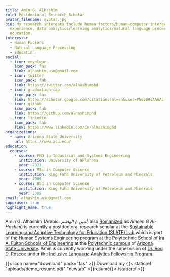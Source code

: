 ```yaml
---
title: Amin G. Alhashim
role: Postdoctoral Research Scholar
avatar_filename: avatar.jpg
bio: My research interests include human factors/human-computer interaction/user
  experience, data analytics/learning analytics/natural language processing, and
  education.
interests:
  - Human Factors
  - Natural Language Processing
  - Education
social:
  - icon: envelope
    icon_pack: fas
    link: alhashim.asu@gmail.com
  - icon: twitter
    icon_pack: fab
    link: https://twitter.com/alhashimphd
  - icon: graduation-cap
    icon_pack: fas
    link: https://scholar.google.com/citations?hl=en&user=PN6569sAAAAJ
  - icon: github
    icon_pack: fab
    link: https://github.com/alhashimphd
  - icon: linkedin
    icon_pack: fab
    link: https://www.linkedin.com/in/alhashimphd
organizations:
  - name: Arizona State University
    url: https://www.asu.edu/
education:
  courses:
    - course: PhD in Industrial and Systems Engineering
      institution: University of Oklahoma
      year: 2021
    - course: MSc in Computer Science
      institution: King Fahd University of Petroleum and Minerals
      year: 2009
    - course: BSc in Computer Science
      institution: King Fahd University of Petroleum and Minerals
      year: 2005
email: alhashim.asu@gmail.com
superuser: true
highlight_name: true
---
```

Amin G. Alhashim (Arabic: *أمين غ الهاشم*, also [Romanized](https://en.wikipedia.org/wiki/Romanization_of_Arabic) as *Ameen G Al-Hashim*) is currently a postdoctoral research scholar at the [Sustainable Learning and Adaptive Technology for Education (SLATE) Lab](https://slatelab.engineering.asu.edu/) which is part of the [Human Systems Engineering program](https://poly.engineering.asu.edu/hse/) at the [Polytechnic School](https://poly.engineering.asu.edu/) of [Ira A. Fulton Schools of Engineering](https://engineering.asu.edu/) at the [Polytechnic campus](https://campus.asu.edu/polytechnic) of [Arizona State University](https://www.asu.edu/).  Amin is currently working under the supervision of [Dr. Rod D. Roscoe](https://isearch.asu.edu/profile/1809961) under the [Inclusive Language Analytics Fellowship Program](https://slatelab.engineering.asu.edu/analytics/).

{{< icon name="download" pack="fas" >}} Download my {{< staticref "uploads/demo_resume.pdf" "newtab" >}}resumé{{< /staticref >}}.